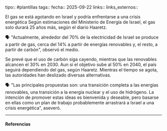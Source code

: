 tipo:: #plantillas 
tags::
fecha:: 2025-09-22
links::
links_externos::


El gas se está agotando en Israel y podría enfrentarse a una crisis energética
Según estimaciones del Ministerio de Energía de Israel, el gas solo durará 25 años más, según el diario Haaretz.

🗣 "Actualmente, alrededor del 70% de la electricidad de Israel se produce a partir de gas, cerca del 14% a partir de energías renovables y, el resto, a partir de carbón", observó el medio. 

Se prevé que el uso de carbón siga cayendo, mientras que las renovables alcancen el 30% en 2030. Aun si el objetivo sube al 50% en 2040, el país seguirá dependiendo del gas, según Haaretz. Mientras el tiempo se agota, las autoridades han deslizado diversas alternativas.

🗣 "Las principales propuestas son: una transición completa a las energías renovables, una transición a la energía nuclear y el uso de hidrógeno. La intención de promover estas ideas es bienvenida y deseable, pero basarse en ellas como un plan de trabajo probablemente arrastrará a Israel a una crisis energética", aseveró.

---
#### Referencias

